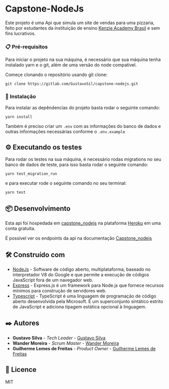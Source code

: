 # Capstone-NodeJs

Este projeto é uma Api que simula um site de vendas para uma pizzaria, feito por estudantes da instituição de ensino [Kenzie Academy Brasil](https://kenzie.com.br/) e sem fins lucrativos.

### 📋 Pré-requisitos

Para iniciar o projeto na sua máquina, é necessário que sua máquina tenha instalado yarn e o git, além de uma versão do node compativel.

Começe clonando o repositório usando git clone:

```
git clone https://gitlab.com/GustavoSil/capstone-nodejs.git
```

### 🔧 Instalação

Para instalar as depêndencias do projeto basta rodar o seguinte comando:

```
yarn install
```

Também é preciso criar um `.env` com as informações do banco de dados e outras informações necessárias conforme o `.env.example`

## ⚙️ Executando os testes

Para rodar os testes na sua máquina, é necessário rodas migrations no seu banco de dados de teste, para isso basta rodar o seguinte comando:

```
yarn test_migration_run
```

e para executar rode o seguinte comando no seu terminal:

```
yarn test
```

## 📦 Desenvolvimento

Esta api foi hospedada em [capstone_nodejs](https://capstone-nodejs.herokuapp.com) na plataforma [Heroku](https://www.heroku.com/home) em uma conta gratuita.

É possivel ver os endpoints da api na documentação [Capstone_nodejs](https://capstone-nodejs.herokuapp.com/api-documentation)

## 🛠️ Construído com

- [NodeJs](https://nodejs.org/en/) - Software de código aberto, multiplataforma, baseado no interpretador V8 do Google e que permite a execução de códigos JavaScript fora de um navegador web.
- [Express](https://expressjs.com/) - Express.js é um framework para Node.js que fornece recursos mínimos para construção de servidores web.
- [Typescript](https://www.typescriptlang.org/) - TypeScript é uma linguagem de programação de código aberto desenvolvida pela Microsoft. É um superconjunto sintático estrito de JavaScript e adiciona tipagem estática opcional à linguagem.

## ✒️ Autores

- **Gustavo Silva** - _Tech Leader_ - [Gustavo Silva](https://gitlab.com/GustavoSil)
- **Wander Moreira** - _Scrum Master_ - [Wander Moreira](https://gitlab.com/trevius)
- **Guilherme Lemes de Freitas** - _Product Owner_ - [Guilherme Lemes de Freitas](https://gitlab.com/guilemes-freitas)

## 📜 Licence

MIT

